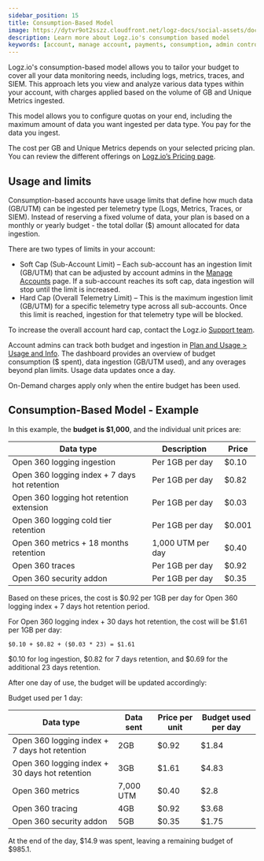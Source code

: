 ```yaml
---
sidebar_position: 15
title: Consumption-Based Model
image: https://dytvr9ot2sszz.cloudfront.net/logz-docs/social-assets/docs-social.jpg
description: Learn more about Logz.io's consumption based model
keywords: [account, manage account, payments, consumption, admin controls, admin, access control]
---
```



Logz.io's consumption-based model allows you to tailor your budget to cover all your data monitoring needs, including logs, metrics, traces, and SIEM. This approach lets you view and analyze various data types within your account, with charges applied based on the volume of GB and Unique Metrics ingested.

This model allows you to configure quotas on your end, including the maximum amount of data you want ingested per data type. You pay for the data you ingest.

The cost per GB and Unique Metrics depends on your selected pricing plan. You can review the different offerings on [Logz.io’s Pricing page](https://logz.io).

<h2 id="usage">Usage and limits</h2>

Consumption-based accounts have usage limits that define how much data (GB/UTM) can be ingested per telemetry type (Logs, Metrics, Traces, or SIEM). Instead of reserving a fixed volume of data, your plan is based on a monthly or yearly budget - the total dollar ($) amount allocated for data ingestion.

There are two types of limits in your account:

* Soft Cap (Sub-Account Limit) – Each sub-account has an ingestion limit (GB/UTM) that can be adjusted by account admins in the [Manage Accounts](https://app.logz.io/#/dashboard/settings/manage-accounts) page. If a sub-account reaches its soft cap, data ingestion will stop until the limit is increased.
* Hard Cap (Overall Telemetry Limit) – This is the maximum ingestion limit (GB/UTM) for a specific telemetry type across all sub-accounts. Once this limit is reached, ingestion for that telemetry type will be blocked.

To increase the overall account hard cap, contact the Logz.io [Support team](mailto:help@logz.io).

Account admins can track both budget and ingestion in [Plan and Usage > Usage and Info](https://app.logz.io/#/dashboard/settings/plan-and-billing/usage). The dashboard provides an overview of budget consumption ($ spent), data ingestion (GB/UTM used), and any overages beyond plan limits. Usage data updates once a day.

On-Demand charges apply only when the entire budget has been used.

<!-- 
Budget = $
Ingestion = GB/UM
Plan = GB
Product = Telemetry
Cap = GB/UM
-->

<h2 id="example"> Consumption-Based Model - Example </h2>

In this example, the **budget is $1,000**, and the individual unit prices are:


|Data type                                      | Description       | Price |
|-----------------------------------------------|-------------------|-------|
| Open 360 logging ingestion                    | Per 1GB per day   | $0.10 |
| Open 360 logging index + 7 days hot retention | Per 1GB per day   | $0.82 |
| Open 360 logging hot retention extension      | Per 1GB per day   | $0.03 |
| Open 360 logging cold tier retention          | Per 1GB per day   | $0.001 |
| Open 360 metrics + 18 months retention        | 1,000 UTM per day | $0.40 |
| Open 360 traces                               | Per 1GB per day   | $0.92 |
| Open 360 security addon                       | Per 1GB per day   | $0.35 |

Based on these prices, the cost is $0.92 per 1GB per day for Open 360 logging index + 7 days hot retention period.

For Open 360 logging index + 30 days hot retention, the cost will be $1.61 per 1GB per day:

`$0.10 + $0.82 + ($0.03 * 23) = $1.61`

$0.10 for log ingestion, $0.82 for 7 days retention, and $0.69 for the additional 23 days retention.

After one day of use, the budget will be updated accordingly:

Budget used per 1 day:

|Data type                                        | Data sent      | Price per unit | Budget used per day |
|-------------------------------------------------|----------------|----------------|---------------------|
| Open 360 logging index + 7 days hot retention   | 2GB            | $0.92          | $1.84               |
| Open 360 logging index + 30 days hot retention  | 3GB            | $1.61          | $4.83               |
| Open 360 metrics                                | 7,000 UTM      | $0.40          | $2.8                |
| Open 360 tracing                                | 4GB            | $0.92          | $3.68               |
| Open 360 security addon                         | 5GB            | $0.35          | $1.75               | 

At the end of the day, $14.9 was spent, leaving a remaining budget of $985.1.
